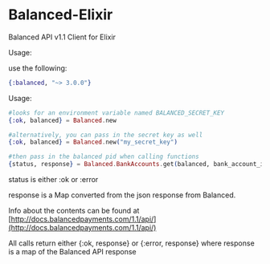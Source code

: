 # Balanced-Elixir

Balanced API v1.1 Client for Elixir

Usage:

use the following:
```elixir
{:balanced, "~> 3.0.0"}
```

Usage:
```elixir
#looks for an environment variable named BALANCED_SECRET_KEY
{:ok, balanced} = Balanced.new

#alternatively, you can pass in the secret key as well
{:ok, balanced} = Balanced.new("my_secret_key") 

#then pass in the balanced pid when calling functions
{status, response} = Balanced.BankAccounts.get(balanced, bank_account_id)
```

status is either :ok or :error

response is a Map converted from the json response from Balanced.

Info about the contents can be found at [http://docs.balancedpayments.com/1.1/api/](http://docs.balancedpayments.com/1.1/api/)

All calls return either {:ok, response} or {:error, response} where response is a map of the Balanced API response


